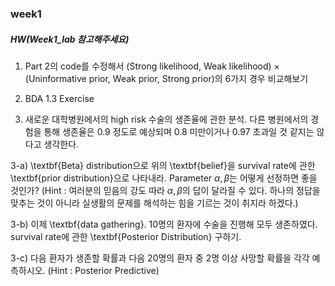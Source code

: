 <script type="text/javascript" async src="https://cdnjs.cloudflare.com/ajax/libs/mathjax/2.7.5/MathJax.js?config=TeX-AMS_HTML" ></script>

### week1

##### HW(Week1_lab 참고해주세요)

1) Part 2의 code를 수정해서 (Strong likelihood, Weak likelihood) $\times$ (Uninformative prior, Weak prior, Strong prior)의 6가지 경우 비교해보기

2) BDA 1.3 Exercise

3) 새로운 대학병원에서의 high risk 수술의 생존율에 관한 분석. 다른 병원에서의 경험을 통해 생존율은 0.9 정도로 예상되며 $0.8$ 미만이거나 $0.97$ 초과일 것 같지는 않다고 생각한다.

3-a) \textbf{Beta} distribution으로 위의 \textbf{belief}을 survival rate에 관한 \textbf{prior distribution}으로 나타내라. Parameter $\alpha, \beta$는 어떻게 선정하면 좋을 것인가? (Hint : 여러분의 믿음의 강도 따라 $\alpha, \beta$의 답이 달라질 수 있다. 하나의 정답을 맞추는 것이 아니라 실생활의 문제를 해석하는 힘을 기르는 것이 취지라 하겠다.)

3-b) 이제 \textbf{data gathering}. 10명의 환자에 수술을 진행해 모두 생존하였다. survival rate에 관한 \textbf{Posterior Distribution} 구하기.

3-c) 다음 환자가 생존할 확률과 다음 20명의 환자 중 2명 이상 사망할 확률을 각각 예측하시오. (Hint : Posterior Predictive)
